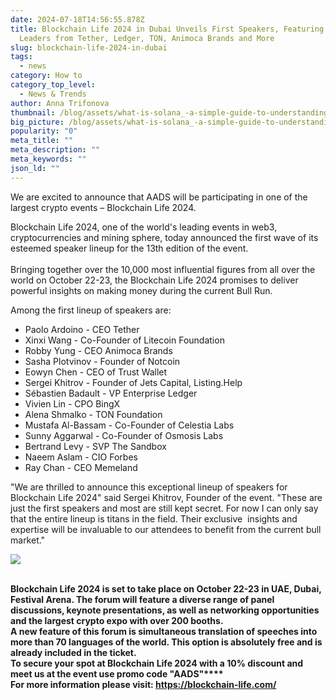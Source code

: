 ```yaml
---
date: 2024-07-18T14:56:55.878Z
title: Blockchain Life 2024 in Dubai Unveils First Speakers, Featuring Industry
  Leaders from Tether, Ledger, TON, Animoca Brands and More
slug: blockchain-life-2024-in-dubai
tags:
  - news
category: How to
category_top_level:
  - News & Trends
author: Anna Trifonova
thumbnail: /blog/assets/what-is-solana_-a-simple-guide-to-understanding-how-it-works-4-.png
big_picture: /blog/assets/what-is-solana_-a-simple-guide-to-understanding-how-it-works-5-.png
popularity: "0"
meta_title: ""
meta_description: ""
meta_keywords: ""
json_ld: ""
---
```

We are excited to announce that AADS will be participating in one of the largest crypto events – Blockchain Life 2024.

Blockchain Life 2024, one of the world's leading events in web3, cryptocurrencies and mining sphere, today announced the first wave of its esteemed speaker lineup for the 13th edition of the event.\
\
Bringing together over the 10,000 most influential figures from all over the world on October 22-23, the Blockchain Life 2024 promises to deliver powerful insights on making money during the current Bull Run.

Among the first lineup of speakers are:

* Paolo Ardoino - CEO Tether
* Xinxi Wang - Co-Founder of Litecoin Foundation
* Robby Yung - CEO Animoca Brands
* Sasha Plotvinov - Founder of Notcoin
* Eowyn Chen - CEO of Trust Wallet
* Sergei Khitrov - Founder of Jets Capital, Listing.Help
* Sébastien Badault - VP Enterprise Ledger
* Vivien Lin - CPO BingX
* Alena Shmalko - TON Foundation
* Mustafa Al-Bassam - Co-Founder of Celestia Labs
* Sunny Aggarwal - Co-Founder of Osmosis Labs
* Bertrand Levy - SVP The Sandbox
* Naeem Aslam - CIO Forbes
* Ray Chan - CEO Memeland

"We are thrilled to announce this exceptional lineup of speakers for Blockchain Life 2024" said Sergei Khitrov, Founder of the event. "These are just the first speakers and most are still kept secret. For now I can only say that the entire lineup is titans in the field. Their exclusive  insights and expertise will be invaluable to our attendees to benefit from the current bull market."

![](/blog/assets/16x9-banner-bl-october-2024-eng.png)

**\
Blockchain Life 2024 is set to take place on October 22-23 in UAE, Dubai, Festival Arena. The forum will feature a diverse range of panel discussions, keynote presentations, as well as networking opportunities and the largest crypto expo with over 200 booths.****\
A new feature of this forum is simultaneous translation of speeches into more than 70 languages ​​of the world. This option is absolutely free and is already included in the ticket.****\
To secure your spot at Blockchain Life 2024 with a 10% discount and meet us at the event use promo code "AADS"****\
For more information please visit: <https://blockchain-life.com/>**